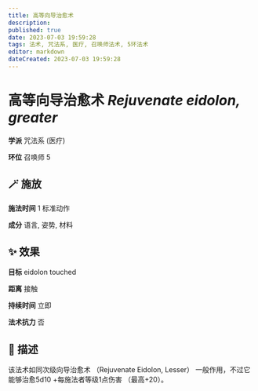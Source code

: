 ```yaml
---
title: 高等向导治愈术
description: 
published: true
date: 2023-07-03 19:59:28
tags: 法术, 咒法系, 医疗, 召唤师法术, 5环法术
editor: markdown
dateCreated: 2023-07-03 19:59:28
---
```


# **高等向导治愈术** *Rejuvenate eidolon, greater*

**学派** 咒法系 (医疗) 

**环位** 召唤师 5

## 🪄 施放

**施法时间** 1 标准动作

**成分** 语言, 姿势, 材料

## ✨ 效果 

**目标** eidolon touched 

**距离** 接触  

**持续时间** 立即 

**法术抗力** 否

## 📖 描述

该法术如同次级向导治愈术 （Rejuvenate Eidolon, Lesser） 一般作用，不过它能够治愈5d10 +每施法者等级1点伤害 （最高+20）。
    